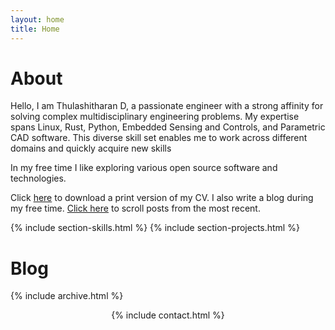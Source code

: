 ```yaml
---
layout: home
title: Home
---
```


# About

Hello, I am Thulashitharan D, a passionate engineer with a strong affinity for solving complex multidisciplinary
engineering problems. My expertise spans Linux, Rust, 
Python, Embedded Sensing and Controls, and Parametric CAD software. This diverse skill set enables me to work across
different domains and quickly acquire new skills

In my free time I like exploring various open source software and technologies.

Click [here](/cv.pdf) to download a print version of my CV. I also write a blog during my free time. [Click here](/posts) to scroll posts from the most recent.

{% include section-skills.html %}
{% include section-projects.html %}

# Blog
{% include archive.html %}
<center> {% include contact.html %} </center>
